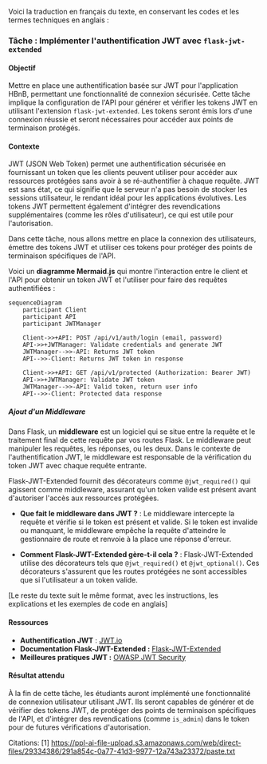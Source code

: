 Voici la traduction en français du texte, en conservant les codes et les termes techniques en anglais :

### Tâche : Implémenter l'authentification JWT avec `flask-jwt-extended`

#### Objectif
Mettre en place une authentification basée sur JWT pour l'application HBnB, permettant une fonctionnalité de connexion sécurisée. Cette tâche implique la configuration de l'API pour générer et vérifier les tokens JWT en utilisant l'extension `flask-jwt-extended`. Les tokens seront émis lors d'une connexion réussie et seront nécessaires pour accéder aux points de terminaison protégés.

#### Contexte
JWT (JSON Web Token) permet une authentification sécurisée en fournissant un token que les clients peuvent utiliser pour accéder aux ressources protégées sans avoir à se ré-authentifier à chaque requête. JWT est sans état, ce qui signifie que le serveur n'a pas besoin de stocker les sessions utilisateur, le rendant idéal pour les applications évolutives. Les tokens JWT permettent également d'intégrer des revendications supplémentaires (comme les rôles d'utilisateur), ce qui est utile pour l'autorisation.

Dans cette tâche, nous allons mettre en place la connexion des utilisateurs, émettre des tokens JWT et utiliser ces tokens pour protéger des points de terminaison spécifiques de l'API.

Voici un **diagramme Mermaid.js** qui montre l'interaction entre le client et l'API pour obtenir un token JWT et l'utiliser pour faire des requêtes authentifiées :

```mermaid
sequenceDiagram
    participant Client
    participant API
    participant JWTManager

    Client->>+API: POST /api/v1/auth/login (email, password)
    API->>+JWTManager: Validate credentials and generate JWT
    JWTManager-->>-API: Returns JWT token
    API-->>-Client: Returns JWT token in response

    Client->>+API: GET /api/v1/protected (Authorization: Bearer JWT)
    API->>+JWTManager: Validate JWT token
    JWTManager-->>-API: Valid token, return user info
    API-->>-Client: Protected data response
```

##### Ajout d'un Middleware
Dans Flask, un **middleware** est un logiciel qui se situe entre la requête et le traitement final de cette requête par vos routes Flask. Le middleware peut manipuler les requêtes, les réponses, ou les deux. Dans le contexte de l'authentification JWT, le middleware est responsable de la vérification du token JWT avec chaque requête entrante.

Flask-JWT-Extended fournit des décorateurs comme `@jwt_required()` qui agissent comme middleware, assurant qu'un token valide est présent avant d'autoriser l'accès aux ressources protégées.

- **Que fait le middleware dans JWT ?** : Le middleware intercepte la requête et vérifie si le token est présent et valide. Si le token est invalide ou manquant, le middleware empêche la requête d'atteindre le gestionnaire de route et renvoie à la place une réponse d'erreur.

- **Comment Flask-JWT-Extended gère-t-il cela ?** : Flask-JWT-Extended utilise des décorateurs tels que `@jwt_required()` et `@jwt_optional()`. Ces décorateurs s'assurent que les routes protégées ne sont accessibles que si l'utilisateur a un token valide.

[Le reste du texte suit le même format, avec les instructions, les explications et les exemples de code en anglais]

#### Ressources
- **Authentification JWT** : [JWT.io](https://jwt.io/)
- **Documentation Flask-JWT-Extended :** [Flask-JWT-Extended](https://flask-jwt-extended.readthedocs.io/en/stable/)
- **Meilleures pratiques JWT :** [OWASP JWT Security](https://cheatsheetseries.owasp.org/cheatsheets/JSON_Web_Token_Cheat_Sheet_for_Java.html)

#### Résultat attendu
À la fin de cette tâche, les étudiants auront implémenté une fonctionnalité de connexion utilisateur utilisant JWT. Ils seront capables de générer et de vérifier des tokens JWT, de protéger des points de terminaison spécifiques de l'API, et d'intégrer des revendications (comme `is_admin`) dans le token pour de futures vérifications d'autorisation.

Citations:
[1] https://ppl-ai-file-upload.s3.amazonaws.com/web/direct-files/29334386/291a854c-0a77-41d3-9977-12a743a23372/paste.txt
